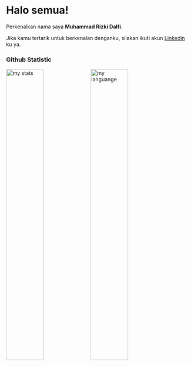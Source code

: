 # Halo semua! 
 
Perkenalkan nama saya **Muhammad Rizki Dalfi**.<br>
 
Jika kamu tertarik untuk berkenalan denganku, silakan ikuti akun [Linkedin](https://www.linkedin.com/in/muhammad-rizki-dalfi/) ku ya.
 
### Github Statistic
<img alt="my stats" align="left" width="45%" src="https://github-readme-stats.vercel.app/api?username=MRD-Beginner&theme=radical"/>

<img alt="my languange" align="left" width="45%" src="https://github-readme-stats.vercel.app/api/top-langs/?username=MRD-Beginner&layout=compact&theme=radical"/>
